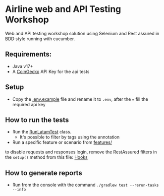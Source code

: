 # Airline web and API Testing Workshop

Web and API testing workshop solution using Selenium and Rest assured in BDD style running with
cucumber.

## Requirements:

- Java v17+
- A [CoinGecko](https://coingecko.com/) API Key for the api tests

## Setup

- Copy the [.env.example](./.env.example) file and rename it to `.env`, after the `=` fill the
  required api key

## How to run the tests

- Run the [RunLatamTest](src/test/java/com/davidbonelo/runners/RunLatamTest.java) class.
    - It's possible to filter by tags using the annotation
- Run a specific feature or scenario from [features/](src/test/resources/features)

to disable requests and responses login, remove the RestAssured filters in the `setup()` method from
this file: [Hooks]( src/test/java/com/davidbonelo/stepdefinitions/Hooks.java)

## How to generate reports

- Run from the console with the command `./gradlew test --rerun-tasks --info`
